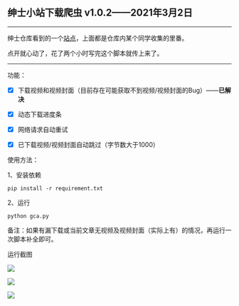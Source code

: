 ## **绅士小站下载爬虫** v1.0.2——2021年3月2日

---

绅士仓库看到的一个[站点](https://ca.gca.tw)，上面都是仓库内某个同学收集的里番。

点开就心动了，花了两个小时写完这个脚本就传上来了。

---

功能：

- [x] 下载视频和视频封面（目前存在可能获取不到视频/视频封面的Bug）——**已解决**
- [x] 动态下载进度条
- [x] 网络请求自动重试
- [x] 已下载视频/视频封面自动跳过（字节数大于1000）



使用方法：

1、安装依赖

```
pip install -r requirement.txt
```

2、运行

```
python gca.py
```

 备注：如果有漏下载或当前文章无视频及视频封面（实际上有）的情况，再运行一次脚本补全即可。



运行截图

![](https://i.loli.net/2021/03/02/ZaKRd5vC9T6xpzm.jpg)

![](https://i.loli.net/2021/03/03/yIXxGib9nJdH3wA.png)

![](https://i.loli.net/2021/03/02/ZTd5tesxwqU8NRJ.png)

